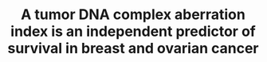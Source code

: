 --- 
abstract: '' 
authors: 
 - HKM Vollan
 -  OM Rueda
 -  SF Chin
 -  C Curtis
 -  G Turashvili
 -  S Shah
 -  ...
doi: '' 
featured: false 
publication: '*Molecular oncology*, 120' 
publication_short: '' 
publishDate: '2015-01-01' 
title: 'A tumor DNA complex aberration index is an independent predictor of survival in breast and ovarian cancer' 
url_code: '' 
url_dataset: '' 
url_pdf: '' 
url_poster: '' 
url_project: '' 
url_slides: '' 
url_source: '' 
url_video: '' 
---